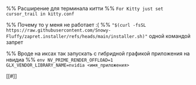 %% Расширение для терминала китти  %%
`For Kitty just set cursor_trail in kitty.conf`

%% Почему то у меня не работает :( %%
`"$(curl -fsSL https://raw.githubusercontent.com/Snowy-Fluffy/zapret.installer/refs/heads/main/installer.sh)"`  одной командой запрет

%% Вроде на иксах так запускать с гибридной графикой приложения на нвидиа %%
`env NV_PRIME_RENDER_OFFLOAD=1 GLX_VENDOR_LIBRARY_NAME=nvidia <имя_приложения>`

[[#]]